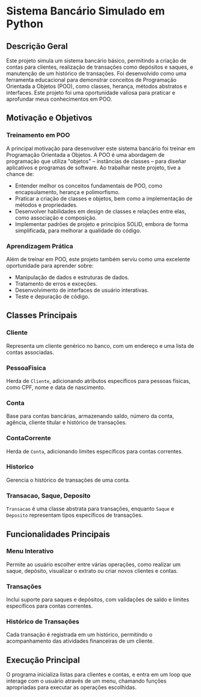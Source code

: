# Sistema Bancário Simulado em Python

## Descrição Geral

Este projeto simula um sistema bancário básico, permitindo a criação de contas para clientes, realização de transações como depósitos e saques, e manutenção de um histórico de transações. Foi desenvolvido como uma ferramenta educacional para demonstrar conceitos de Programação Orientada a Objetos (POO), como classes, herança, métodos abstratos e interfaces. Este projeto foi uma oportunidade valiosa para praticar e aprofundar meus conhecimentos em POO.

## Motivação e Objetivos

### Treinamento em POO

A principal motivação para desenvolver este sistema bancário foi treinar em Programação Orientada a Objetos. A POO é uma abordagem de programação que utiliza "objetos" – instâncias de classes – para diseñar aplicativos e programas de software. Ao trabalhar neste projeto, tive a chance de:

- Entender melhor os conceitos fundamentais de POO, como encapsulamento, herança e polimorfismo.
- Praticar a criação de classes e objetos, bem como a implementação de métodos e propriedades.
- Desenvolver habilidades em design de classes e relações entre elas, como associação e composição.
- Implementar padrões de projeto e princípios SOLID, embora de forma simplificada, para melhorar a qualidade do código.

### Aprendizagem Prática

Além de treinar em POO, este projeto também serviu como uma excelente oportunidade para aprender sobre:

- Manipulação de dados e estruturas de dados.
- Tratamento de erros e exceções.
- Desenvolvimento de interfaces de usuário interativas.
- Teste e depuração de código.

## Classes Principais

### Cliente
Representa um cliente genérico no banco, com um endereço e uma lista de contas associadas.

### PessoaFisica
Herda de `Cliente`, adicionando atributos específicos para pessoas físicas, como CPF, nome e data de nascimento.

### Conta
Base para contas bancárias, armazenando saldo, número da conta, agência, cliente titular e histórico de transações.

### ContaCorrente
Herda de `Conta`, adicionando limites específicos para contas correntes.

### Historico
Gerencia o histórico de transações de uma conta.

### Transacao, Saque, Deposito
`Transacao` é uma classe abstrata para transações, enquanto `Saque` e `Deposito` representam tipos específicos de transações.

## Funcionalidades Principais

### Menu Interativo
Permite ao usuário escolher entre várias operações, como realizar um saque, depósito, visualizar o extrato ou criar novos clientes e contas.

### Transações
Inclui suporte para saques e depósitos, com validações de saldo e limites específicos para contas correntes.

### Histórico de Transações
Cada transação é registrada em um histórico, permitindo o acompanhamento das atividades financeiras de um cliente.

## Execução Principal

O programa inicializa listas para clientes e contas, e entra em um loop que interage com o usuário através de um menu, chamando funções apropriadas para executar as operações escolhidas.
